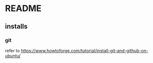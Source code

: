 # README

## installs

### git

refer to https://www.howtoforge.com/tutorial/install-git-and-github-on-ubuntu/
